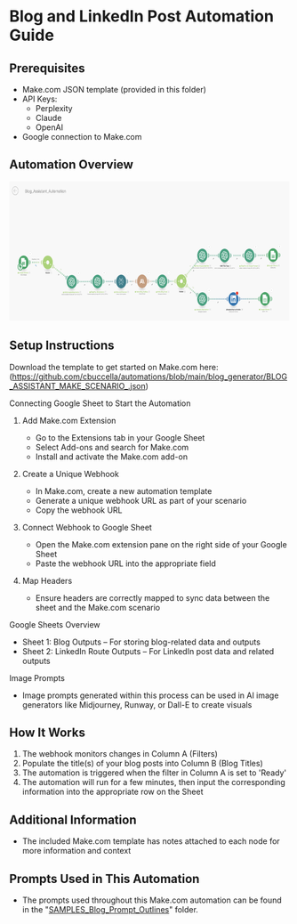 # Blog and LinkedIn Post Automation Guide

## Prerequisites
* Make.com JSON template (provided in this folder)
* API Keys:
   * Perplexity
   * Claude
   * OpenAI
* Google connection to Make.com

## Automation Overview

<img src="Blog_Automation_Workflow.png" alt="Blog_Automation" width="700" height="250">

## Setup Instructions

Download the template to get started on Make.com here: (https://github.com/cbuccella/automations/blob/main/blog_generator/BLOG_ASSISTANT_MAKE_SCENARIO_.json)

Connecting Google Sheet to Start the Automation

1. Add Make.com Extension
   * Go to the Extensions tab in your Google Sheet
   * Select Add-ons and search for Make.com
   * Install and activate the Make.com add-on

2. Create a Unique Webhook
   * In Make.com, create a new automation template
   * Generate a unique webhook URL as part of your scenario
   * Copy the webhook URL

3. Connect Webhook to Google Sheet
   * Open the Make.com extension pane on the right side of your Google Sheet
   * Paste the webhook URL into the appropriate field

4. Map Headers
   * Ensure headers are correctly mapped to sync data between the sheet and the Make.com scenario

Google Sheets Overview
* Sheet 1: Blog Outputs – For storing blog-related data and outputs
* Sheet 2: LinkedIn Route Outputs – For LinkedIn post data and related outputs

Image Prompts
* Image prompts generated within this process can be used in AI image generators like Midjourney, Runway, or Dall-E to create visuals

## How It Works
1. The webhook monitors changes in Column A (Filters)
2. Populate the title(s) of your blog posts into Column B (Blog Titles)
3. The automation is triggered when the filter in Column A is set to 'Ready'
4. The automation will run for a few minutes, then input the corresponding information into the appropriate row on the Sheet

## Additional Information
* The included Make.com template has notes attached to each node for more information and context

## Prompts Used in This Automation
* The prompts used throughout this Make.com automation can be found in the "[SAMPLES_Blog_Prompt_Outlines](https://drive.google.com/drive/folders/152GJHO09GDiYktjpvVdrmBxogkja7Ry_?usp=sharing)" folder. 


